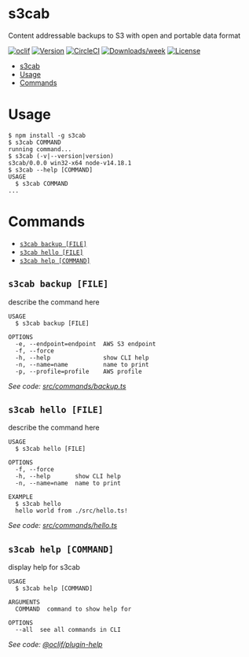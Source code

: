 # s3cab

Content addressable backups to S3 with open and portable data format

[![oclif](https://img.shields.io/badge/cli-oclif-brightgreen.svg)](https://oclif.io)
[![Version](https://img.shields.io/npm/v/s3cab.svg)](https://npmjs.org/package/s3cab)
[![CircleCI](https://circleci.com/gh/allens/s3cab/tree/master.svg?style=shield)](https://circleci.com/gh/allens/s3cab/tree/master)
[![Downloads/week](https://img.shields.io/npm/dw/s3cab.svg)](https://npmjs.org/package/s3cab)
[![License](https://img.shields.io/npm/l/s3cab.svg)](https://github.com/allens/s3cab/blob/master/package.json)

<!-- toc -->
* [s3cab](#s3cab)
* [Usage](#usage)
* [Commands](#commands)
<!-- tocstop -->

# Usage

<!-- usage -->
```sh-session
$ npm install -g s3cab
$ s3cab COMMAND
running command...
$ s3cab (-v|--version|version)
s3cab/0.0.0 win32-x64 node-v14.18.1
$ s3cab --help [COMMAND]
USAGE
  $ s3cab COMMAND
...
```
<!-- usagestop -->

# Commands

<!-- commands -->
* [`s3cab backup [FILE]`](#s3cab-backup-file)
* [`s3cab hello [FILE]`](#s3cab-hello-file)
* [`s3cab help [COMMAND]`](#s3cab-help-command)

## `s3cab backup [FILE]`

describe the command here

```
USAGE
  $ s3cab backup [FILE]

OPTIONS
  -e, --endpoint=endpoint  AWS S3 endpoint
  -f, --force
  -h, --help               show CLI help
  -n, --name=name          name to print
  -p, --profile=profile    AWS profile
```

_See code: [src/commands/backup.ts](https://github.com/allens/s3cab/blob/v0.0.0/src/commands/backup.ts)_

## `s3cab hello [FILE]`

describe the command here

```
USAGE
  $ s3cab hello [FILE]

OPTIONS
  -f, --force
  -h, --help       show CLI help
  -n, --name=name  name to print

EXAMPLE
  $ s3cab hello
  hello world from ./src/hello.ts!
```

_See code: [src/commands/hello.ts](https://github.com/allens/s3cab/blob/v0.0.0/src/commands/hello.ts)_

## `s3cab help [COMMAND]`

display help for s3cab

```
USAGE
  $ s3cab help [COMMAND]

ARGUMENTS
  COMMAND  command to show help for

OPTIONS
  --all  see all commands in CLI
```

_See code: [@oclif/plugin-help](https://github.com/oclif/plugin-help/blob/v3.2.7/src/commands/help.ts)_
<!-- commandsstop -->

